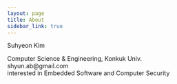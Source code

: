 ```yaml
---
layout: page
title: About
sidebar_link: true
---
```


Suhyeon Kim

<p class="message">
  Computer Science & Engineering, Konkuk Univ. <br>
  shyun.ab@gmail.com <br>
  interested in Embedded Software and Computer Security
</p>
